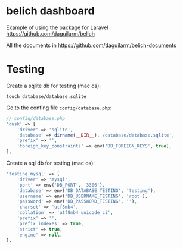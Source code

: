 # belich dashboard

Example of using the package for Laravel https://github.com/daguilarm/belich

All the documents in https://github.com/daguilarm/belich-documents

# Testing 

Create a sqlite db for testing (mac os):

```shell
touch database/database.sqlite
```

Go to the confing file `config/database.php`:

```php
// config/database.php
'dusk' => [
    'driver' => 'sqlite',
    'database' => dirname(__DIR__).'/database/database.sqlite',
    'prefix' => '',
    'foreign_key_constraints' => env('DB_FOREIGN_KEYS', true),
],
```

Create a sql db for testing (mac os):

```php
'testing_mysql' => [
    'driver' => 'mysql',
    'port' => env('DB_PORT', '3306'),
    'database' => env('DB_DATABASE_TESTING', 'testing'),
    'username' => env('DB_USERNAME_TESTING', 'root'),
    'password' => env('DB_PASSWORD_TESTING', ''),
    'charset' => 'utf8mb4',
    'collation' => 'utf8mb4_unicode_ci',
    'prefix' => '',
    'prefix_indexes' => true,
    'strict' => true,
    'engine' => null,
],
```
